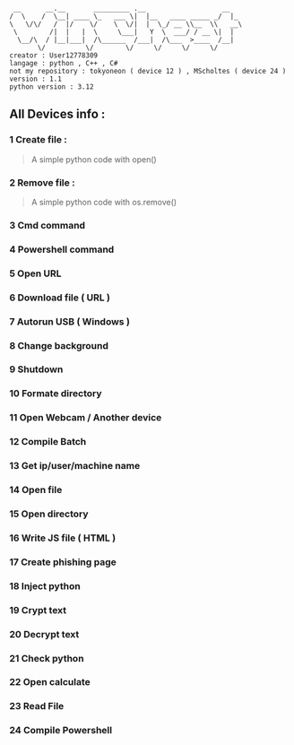 
```
 __      __.__       _________ .__                   __   
/  \    /  \__| ____ \_   ___ \|  |__   ____ _____ _/  |_ 
\   \/\/   /  |/    \/    \  \/|  |  \_/ __ \\__  \\   __\
 \        /|  |   |  \     \___|   Y  \  ___/ / __ \|  |  
  \__/\  / |__|___|  /\______  /___|  /\___  >____  /__|  
       \/          \/        \/     \/     \/     \/      
creator : User12778309
langage : python , C++ , C# 
not my repository : tokyoneon ( device 12 ) , MScholtes ( device 24 )
version : 1.1
python version : 3.12  
```

## All Devices info :

### 1 Create file :
>A simple python code with open()
### 2 Remove file :
>A simple python code with os.remove()
### 3 Cmd command
>
### 4 Powershell command
>
### 5 Open URL
>
### 6 Download file ( URL )
>
### 7 Autorun USB ( Windows )
>
### 8 Change background
>
### 9 Shutdown
>
### 10 Formate directory
>
### 11 Open Webcam / Another device
>
### 12 Compile Batch
>
### 13 Get ip/user/machine name
>
### 14 Open file
>
### 15 Open directory
>
### 16 Write JS file ( HTML ) 
>
### 17 Create phishing page
>
### 18 Inject python
>
### 19 Crypt text
>
### 20 Decrypt text
>
### 21 Check python
>
### 22 Open calculate
>
### 23 Read File
>
### 24 Compile Powershell
>